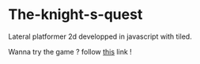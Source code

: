 # The-knight-s-quest
Lateral platformer 2d developped in javascript with tiled.

Wanna try the game ?
follow [this](https://creative-zabaione-fedf33.netlify.app) link !
